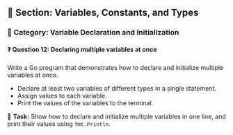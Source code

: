 ## 📘 Section: Variables, Constants, and Types  
### 🔹 Category: Variable Declaration and Initialization  
#### ❓ Question 12: Declaring multiple variables at once

Write a Go program that demonstrates how to declare and initialize multiple variables at once.

- Declare at least two variables of different types in a single statement.
- Assign values to each variable.
- Print the values of the variables to the terminal.

🔧 **Task:** Show how to declare and initialize multiple variables in one line, and print their values using `fmt.Println`.
